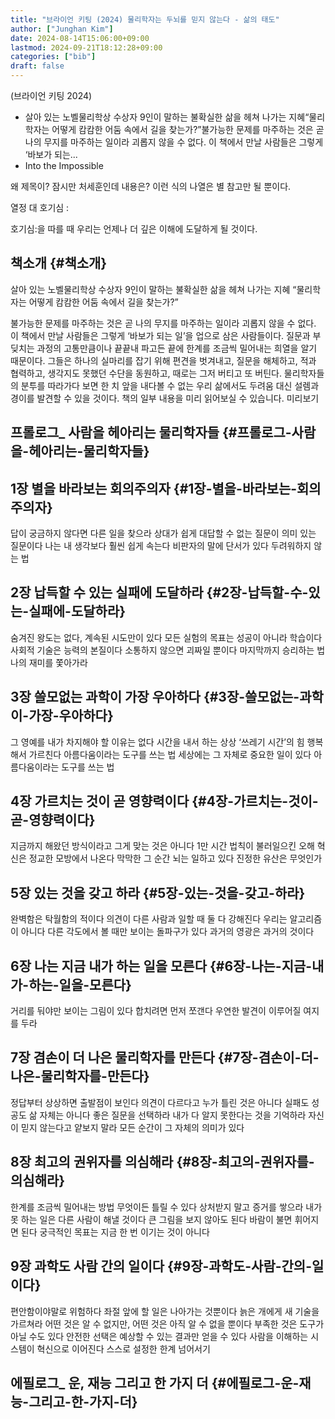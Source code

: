 ```yaml
---
title: "브라이언 키팅 (2024) 물리학자는 두뇌를 믿지 않는다 - 삶의 태도"
author: ["Junghan Kim"]
date: 2024-08-14T15:06:00+09:00
lastmod: 2024-09-21T18:12:28+09:00
categories: ["bib"]
draft: false
---
```


(브라이언 키팅 2024)

-   살아 있는 노벨물리학상 수상자 9인이 말하는 불확실한 삶을 헤쳐 나가는 지혜“물리학자는 어떻게 캄캄한 어둠 속에서 길을 찾는가?”불가능한 문제를 마주하는 것은 곧 나의 무지를 마주하는 일이라 괴롭지 않을 수 없다. 이 책에서 만날 사람들은 그렇게 ‘바보가 되는...
-   Into the Impossible

왜 제목이? 잠시만 처세훈인데 내용은? 이런 식의 나열은 별 참고만 될 뿐이다.

열정 대 호기심
:

호기심:을 따를 때 우리는 언제나 더 깊은 이해에 도달하게 될 것이다.


## 책소개 {#책소개}

살아 있는 노벨물리학상 수상자 9인이 말하는 불확실한 삶을 헤쳐 나가는 지혜 “물리학자는 어떻게 캄캄한 어둠 속에서 길을 찾는가?”

불가능한 문제를 마주하는 것은 곧 나의 무지를 마주하는 일이라 괴롭지 않을 수 없다. 이 책에서 만날 사람들은 그렇게 ‘바보가 되는 일’을 업으로 삼은 사람들이다. 질문과 부딪치는 과정의 고통만큼이나 끝끝내 파고든 끝에 한계를 조금씩 밀어내는 희열을 알기 때문이다. 그들은 하나의 실마리를 잡기 위해 편견을 벗겨내고, 질문을 해체하고, 적과 협력하고, 생각지도 못했던 수단을 동원하고, 때로는 그저 버티고 또 버틴다. 물리학자들의 분투를 따라가다 보면 한 치 앞을 내다볼 수 없는 우리 삶에서도 두려움 대신 설렘과 경이를 발견할 수 있을 것이다. 책의 일부 내용을 미리 읽어보실 수 있습니다. 미리보기


## 프롤로그\_ 사람을 헤아리는 물리학자들 {#프롤로그-사람을-헤아리는-물리학자들}


## 1장 별을 바라보는 회의주의자 {#1장-별을-바라보는-회의주의자}

답이 궁금하지 않다면 다른 일을 찾으라 상대가 쉽게 대답할 수 없는 질문이 의미 있는 질문이다 나는 내 생각보다 훨씬 쉽게 속는다 비판자의 말에 단서가 있다 두려워하지 않는 법


## 2장 납득할 수 있는 실패에 도달하라 {#2장-납득할-수-있는-실패에-도달하라}

숨겨진 왕도는 없다, 계속된 시도만이 있다 모든 실험의 목표는 성공이 아니라 학습이다 사회적 기술은 능력의 본질이다 소통하지 않으면 괴짜일 뿐이다 마지막까지 승리하는 법 나의 재미를 쫓아가라


## 3장 쓸모없는 과학이 가장 우아하다 {#3장-쓸모없는-과학이-가장-우아하다}

그 영예를 내가 차지해야 할 이유는 없다 시간을 내서 하는 상상 ‘쓰레기 시간’의 힘 행복해서 가르친다 아름다움이라는 도구를 쓰는 법 세상에는 그 자체로 중요한 일이 있다 아름다움이라는 도구를 쓰는 법


## 4장 가르치는 것이 곧 영향력이다 {#4장-가르치는-것이-곧-영향력이다}

지금까지 해왔던 방식이라고 그게 맞는 것은 아니다 1만 시간 법칙이 불러일으킨 오해 혁신은 정교한 모방에서 나온다 막막한 그 순간 뇌는 일하고 있다 진정한 유산은 무엇인가


## 5장 있는 것을 갖고 하라 {#5장-있는-것을-갖고-하라}

완벽함은 탁월함의 적이다 의견이 다른 사람과 일할 때 둘 다 강해진다 우리는 알고리즘이 아니다 다른 각도에서 볼 때만 보이는 돌파구가 있다 과거의 영광은 과거의 것이다


## 6장 나는 지금 내가 하는 일을 모른다 {#6장-나는-지금-내가-하는-일을-모른다}

거리를 둬야만 보이는 그림이 있다 합치려면 먼저 쪼갠다 우연한 발견이 이루어질 여지를 두라


## 7장 겸손이 더 나은 물리학자를 만든다 {#7장-겸손이-더-나은-물리학자를-만든다}

정답부터 상상하면 출발점이 보인다 의견이 다르다고 누가 틀린 것은 아니다 실패도 성공도 삶 자체는 아니다 좋은 질문을 선택하라 내가 다 알지 못한다는 것을 기억하라 자신이 믿지 않는다고 얕보지 말라 모든 순간이 그 자체의 의미가 있다


## 8장 최고의 권위자를 의심해라 {#8장-최고의-권위자를-의심해라}

한계를 조금씩 밀어내는 방법 무엇이든 틀릴 수 있다 상처받지 말고 증거를 쌓으라 내가 못 하는 일은 다른 사람이 해낼 것이다 큰 그림을 보지 않아도 된다 바람이 불면 휘어지면 된다 궁극적인 목표는 지금 한 번 이기는 것이 아니다


## 9장 과학도 사람 간의 일이다 {#9장-과학도-사람-간의-일이다}

편안함이야말로 위험하다 좌절 앞에 할 일은 나아가는 것뿐이다 늙은 개에게 새 기술을 가르쳐라 어떤 것은 알 수 없지만, 어떤 것은 아직 알 수 없을 뿐이다 부족한 것은 도구가 아닐 수도 있다 안전한 선택은 예상할 수 있는 결과만 얻을 수 있다 사람을 이해하는 시스템이 혁신으로 이어진다 스스로 설정한 한계 넘어서기


## 에필로그\_ 운, 재능 그리고 한 가지 더 {#에필로그-운-재능-그리고-한-가지-더}
